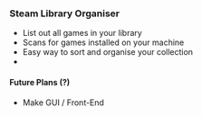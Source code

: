 ### Steam Library Organiser
- List out all games in your library
- Scans for games installed on your machine
- Easy way to sort and organise your collection
- 
#### Future Plans (?)
- Make GUI / Front-End 